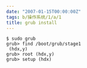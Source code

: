 ```yaml
---
date: "2007-01-15T00:00:00Z"
tags: b/操作系统/1/a/1
title: grub install
---
```


    $ sudo grub
    grub> find /boot/grub/stage1
     (hdx,y)
    grub> root (hdx,y)
    grub> setup (hdx)
